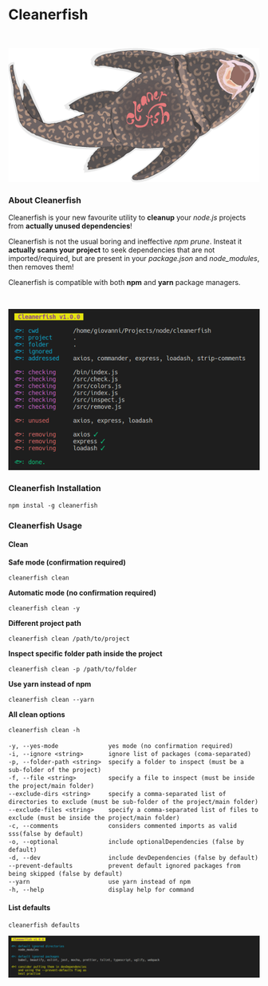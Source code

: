 # Cleanerfish
<br>
<p align="center" width="80%" height="auto">
  <img src="./image.png" alt="cleanerfish screenshot"/>
</p>

### About Cleanerfish
Cleanerfish is your new favourite utility to **cleanup** your *node.js* projects from **actually unused dependencies**!

Cleanerfish is not the usual boring and ineffective *npm prune*. Insteat it **actually scans your project** to seek dependencies that are not imported/required, but are present in your *package.json* and *node_modules*, then removes them!

Cleanerfish is compatible with both **npm** and **yarn** package managers.

<br>
<p align="center">
  <img src="./screenshot_clean.png" alt="cleanerfish clean screenshot"/>
</p>

### Cleanerfish Installation
```
npm instal -g cleanerfish
```

### Cleanerfish Usage  
#### Clean
**Safe mode (confirmation required)**
```
cleanerfish clean
```

**Automatic mode (no confirmation required)**
```
cleanerfish clean -y
```

**Different project path**
```
cleanerfish clean /path/to/project 
```
**Inspect specific folder path inside the project**
```
cleanerfish clean -p /path/to/folder 
```


**Use yarn instead of npm**
```
cleanerfish clean --yarn
```

**All clean options**
```
cleanerfish clean -h

-y, --yes-mode              yes mode (no confirmation required)
-i, --ignore <string>       ignore list of packages (coma-separated)
-p, --folder-path <string>  specify a folder to inspect (must be a sub-folder of the project)
-f, --file <string>         specify a file to inspect (must be inside the project/main folder)
--exclude-dirs <string>     specify a comma-separated list of directories to exclude (must be sub-folder of the project/main folder)
--exclude-files <string>    specify a comma-separated list of files to exclude (must be inside the project/main folder)
-c, --comments              considers commented imports as valid sss(false by default)
-o, --optional              include optionalDependencies (false by default)
-d, --dev                   include devDependencies (false by default)
--prevent-defaults          prevent default ignored packages from being skipped (false by default)
--yarn                      use yarn instead of npm
-h, --help                  display help for command
```
#### List defaults
```
cleanerfish defaults
```
<p align="center">
  <img src="./screenshots_defaults.png" alt="cleanerfish defaults screenshot"/>
</p>
